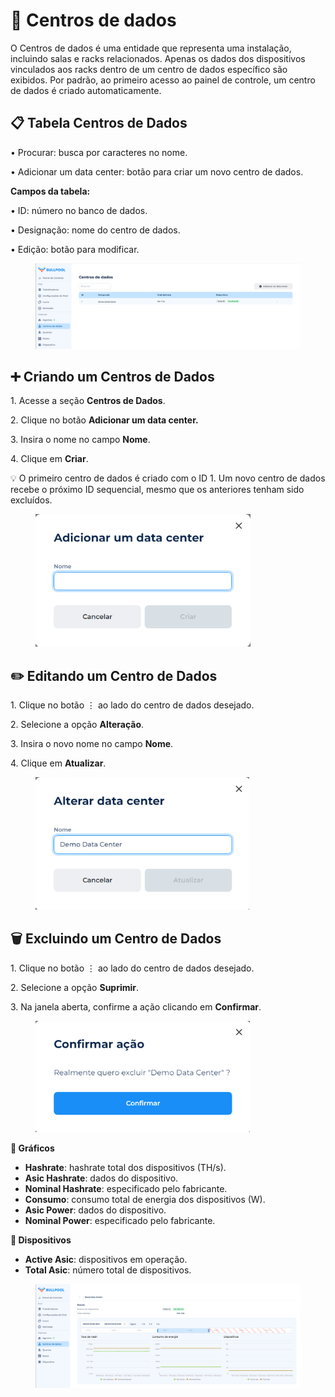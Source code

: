 # 🏢 Centros de dados

O Centros de dados é uma entidade que representa uma instalação, incluindo salas e racks relacionados. Apenas os dados dos dispositivos vinculados aos racks dentro de um centro de dados específico são exibidos. Por padrão, ao primeiro acesso ao painel de controle, um centro de dados é criado automaticamente.

## **📋 Tabela Centros de Dados**

• Procurar: busca por caracteres no nome.

• Adicionar um data center: botão para criar um novo centro de dados.

**Campos da tabela:**

• ID: número no banco de dados.

• Designação: nome do centro de dados.

• Edição: botão para modificar.

<figure><img src="../../.gitbook/assets/image (32).png" alt=""><figcaption></figcaption></figure>

## ➕ Criando um **Centros de Dados**

1\. Acesse a seção **Centros de Dados**.

2\. Clique no botão **Adicionar um data center.**

3\. Insira o nome no campo **Nome**.

4\. Clique em **Criar**.

💡 O primeiro centro de dados é criado com o ID 1. Um novo centro de dados recebe o próximo ID sequencial, mesmo que os anteriores tenham sido excluídos.

<figure><img src="../../.gitbook/assets/image (33).png" alt="" width="344"><figcaption></figcaption></figure>

## **✏️ Editando um Centro de Dados**

1\. Clique no botão ⋮ ao lado do centro de dados desejado.

2\. Selecione a opção **Alteração**.

3\. Insira o novo nome no campo **Nome**.

4\. Clique em **Atualizar**.

<figure><img src="../../.gitbook/assets/image (34).png" alt="" width="342"><figcaption></figcaption></figure>

## **🗑️ Excluindo um Centro de Dados**

1\. Clique no botão ⋮ ao lado do centro de dados desejado.

2\. Selecione a opção **Suprimir**.

3\. Na janela aberta, confirme a ação clicando em **Confirmar**.

<figure><img src="../../.gitbook/assets/image (35).png" alt="" width="343"><figcaption></figcaption></figure>

**🔹 Gráficos**

* **Hashrate**: hashrate total dos dispositivos (TH/s).
* **Asic Hashrate**: dados do dispositivo.
* **Nominal Hashrate**: especificado pelo fabricante.
* **Consumo**: consumo total de energia dos dispositivos (W).
* **Asic Power**: dados do dispositivo.
* **Nominal Power**: especificado pelo fabricante.

**🔹 Dispositivos**

* **Active Asic**: dispositivos em operação.
* **Total Asic**: número total de dispositivos.

<figure><img src="../../.gitbook/assets/image (36).png" alt=""><figcaption></figcaption></figure>
